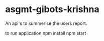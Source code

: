 # asgmt-gibots-krishna
An api's to summerise the users report.

to run application 
 npm install
 npm start
 

